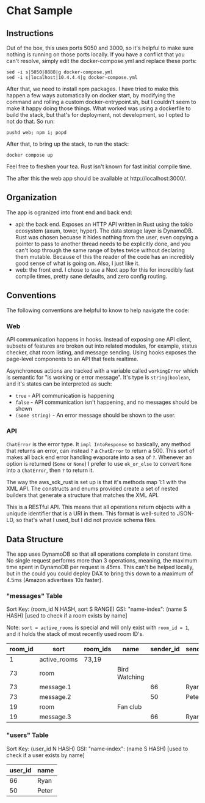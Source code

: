 # Chat Sample

## Instructions

Out of the box, this uses ports 5050 and 3000, so it's helpful to make sure
nothing is running on those ports locally. If you have a conflict that you
can't resolve, simply edit the docker-compose.yml and replace these ports:

```
sed -i s|5050|8888|g docker-compose.yml
sed -i s|localhost|10.4.4.4|g docker-compose.yml
```

After that, we need to install npm packages. I have tried to make this happen
a few ways automatically on docker start, by modifying the command and rolling
a custom docker-entrypoint.sh, but I couldn't seem to make it happy doing those
things. What worked was using a dockerfile to build the stack, but that's for
deployment, not development, so I opted to not do that. So run:

```
pushd web; npm i; popd
```

After that, to bring up the stack, to run the stack:

```
docker compose up
```

Feel free to freshen your tea. Rust isn't known for fast initial compile time.

The after this the web app should be available at http://localhost:3000/.

## Organization

The app is ogranized into front end and back end:

- api: the back end. Exposes an HTTP API written in Rust using the tokio
  ecosystem (axum, tower, hyper). The data storage layer is DynamoDB. Rust was
  chosen becuase it hides nothing from the user, even copying a pointer to pass
  to another thread needs to be explicitly done, and you can't loop through the
  same range of bytes twice without declaring them mutable. Because of this the
  reader of the code has an incredibly good sense of what is going on. Also, I
  just like it.
- web: the front end. I chose to use a Next app for this for incredibly fast
  compile times, pretty sane defaults, and zero config routing.

## Conventions

The following conventions are helpful to know to help navigate the code:

### Web

API communication happens in hooks. Instead of exposing one API client, subsets
of features are broken out into related modules, for example, status checker,
chat room listing, and message sending. Using hooks exposes the page-level
components to an API that feels realtime.

Asynchronous actions are tracked with a variable called `workingError` which is
semantic for "is working or error message". It's type is `string|boolean`, and
it's states can be interpreted as such:

- `true` - API communication is happening
- `false` - API communication isn't happening, and no messages should be shown
- `(some string)` - An error message should be shown to the user.

### API

`ChatError` is the error type. It `impl IntoResponse` so basically, any method
that returns an error, can instead `?` a `ChatError` to return a 500. This
sort of makes all back end error handling evaporate into a sea of `?`. Whenever
an option is returned (`Some` or `None`) I prefer to use `ok_or_else` to
convert `None` into a `ChatError`, then `?` to return it.

The way the aws_sdk_rust is set up is that it's methods map 1:1 with the XML
API. The constructs and enums provided create a set of nested builders that
generate a structure that matches the XML API.

This is a RESTful API. This means that all operations return objects with a
uniqude identifier that is a URI in them. This format is well-suited to
JSON-LD, so that's what I used, but I did not provide schema files.

## Data Structure

The app uses DynamoDB so that all operations complete in constant time. No single
request performs more than 3 operations, meaning, the maximum time spent in DynamoDB
per request is 45ms. This can't be helped locally, but in the could you could deploy
DAX to bring this down to a maximum of 4.5ms (Amazon advertises 10x faster).

### "messages" Table

Sort Key: (room_id N HASH, sort S RANGE)
GSI: "name-index": (name S HASH) [used to check if a room exists by name]

Note: `sort = active_rooms` is special and will only exist with `room_id = 1`, and it
holds the stack of most recently used room ID's.

| room_id | sort         | room_ids | name          | sender_id | sender_name | message |
| ------- | ------------ | -------- | ------------- | --------- | ----------- | ------- |
| 1       | active_rooms | 73,19    |               |           |             |         |
| 73      | room         |          | Bird Watching |           |             |         |
| 73      | message.1    |          |               | 66        | Ryan        | Hello   |
| 73      | message.2    |          |               | 50        | Peter       | He-haw  |
| 19      | room         |          | Fan club      |           |             |         |
| 19      | message.3    |          |               | 66        | Ryan        | Hello   |

### "users" Table

Sort Key: (user_id N HASH)
GSI: "name-index": (name S HASH) [used to check if a user exists by name]

| user_id | name  |
| ------- | ----- |
| 66      | Ryan  |
| 50      | Peter |
